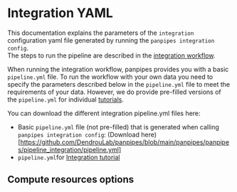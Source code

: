 <style>
  .parameter {
    border-top: 4px solid lightblue;
    background-color: rgba(173, 216, 230, 0.2);
    padding: 4px;
    display: inline-block;
    font-weight: bold;
  }
</style>

# Integration YAML 

This documentation explains the parameters of the `integration` configuration yaml file generated by running the `panpipes integration config`.<br> The steps to run the pipeline are described in the [integration workflow](docs/workflows/integration.md). 

When running the integration workflow, panpipes provides you with a basic `pipeline.yml` file. To run the workflow with your own data you need to specify the parameters described below in the `pipeline.yml` file to meet the requirements of your data. However, we do provide pre-filled versions of the `pipeline.yml` for individual [tutorials](https://panpipes-pipelines.readthedocs.io/en/latest/tutorials/index.html).

You can download the different integration pipeline.yml files here:
- Basic `pipeline.yml` file (not pre-filled) that is generated when calling `panpipes integration config`: (Download here)[https://github.com/DendrouLab/panpipes/blob/main/panpipes/panpipes/pipeline_integration/pipeline.yml]
- `pipeline.yml`for [Integration tutorial](https://panpipes-tutorials.readthedocs.io/en/latest/uni_multi_integration/pipeline_yml.html)


## Compute resources options


